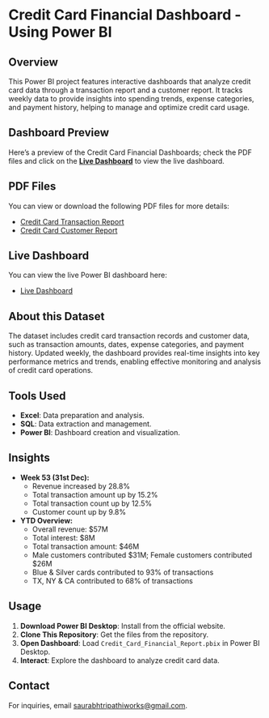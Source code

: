 # Credit Card Financial Dashboard - Using Power BI

## Overview
This Power BI project features interactive dashboards that analyze credit card data through a transaction report and a customer report. It tracks weekly data to provide insights into spending trends, expense categories, and payment history, helping to manage and optimize credit card usage.

## Dashboard Preview

Here’s a preview of the Credit Card Financial Dashboards; check the PDF files and click on the **[Live Dashboard](https://app.powerbi.com/view?r=eyJrIjoiZTc1ODNkMjgtMjQ0Yy00YmZiLTkwMWMtODE3MThhZDJiM2U5IiwidCI6ImM2ZTU0OWIzLTVmNDUtNDAzMi1hYWU5LWQ0MjQ0ZGM1YjJjNCJ9)** to view the live dashboard.

## PDF Files

You can view or download the following PDF files for more details:

- [Credit Card Transaction Report](https://github.com/saurabhtripathiworks/Credit-Card-Financial-Dashboard---Using-Power-BI/blob/main/Credit%20Card%20Transaction%20Report.pdf)
- [Credit Card Customer Report](https://github.com/saurabhtripathiworks/Credit-Card-Financial-Dashboard---Using-Power-BI/blob/main/Credit%20Card%20Customer%20Report.pdf)

## Live Dashboard
You can view the live Power BI dashboard here:

- [Live Dashboard](https://app.powerbi.com/view?r=eyJrIjoiZTc1ODNkMjgtMjQ0Yy00YmZiLTkwMWMtODE3MThhZDJiM2U5IiwidCI6ImM2ZTU0OWIzLTVmNDUtNDAzMi1hYWU5LWQ0MjQ0ZGM1YjJjNCJ9)

## About this Dataset
The dataset includes credit card transaction records and customer data, such as transaction amounts, dates, expense categories, and payment history. Updated weekly, the dashboard provides real-time insights into key performance metrics and trends, enabling effective monitoring and analysis of credit card operations.

## Tools Used
- **Excel**: Data preparation and analysis.
- **SQL**: Data extraction and management.
- **Power BI**: Dashboard creation and visualization.

## Insights
- **Week 53 (31st Dec):**
  - Revenue increased by 28.8%
  - Total transaction amount up by 15.2%
  - Total transaction count up by 12.5%
  - Customer count up by 9.8%
- **YTD Overview:**
  - Overall revenue: $57M
  - Total interest: $8M
  - Total transaction amount: $46M
  - Male customers contributed $31M; Female customers contributed $26M
  - Blue & Silver cards contributed to 93% of transactions
  - TX, NY & CA contributed to 68% of transactions

## Usage
1. **Download Power BI Desktop**: Install from the official website.
2. **Clone This Repository**: Get the files from the repository.
3. **Open Dashboard**: Load `Credit_Card_Financial_Report.pbix` in Power BI Desktop.
4. **Interact**: Explore the dashboard to analyze credit card data.

## Contact
For inquiries, email saurabhtripathiworks@gmail.com.
